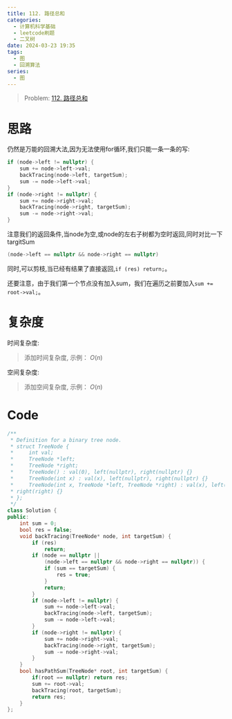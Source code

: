 ```yaml
---
title: 112. 路径总和
categories:
  - 计算机科学基础
  - leetcode刷题
  - 二叉树
date: 2024-03-23 19:35
tags:
  - 图
  - 回溯算法
series:
  - 图
---
```


> Problem: [112. 路径总和](https://leetcode.cn/problems/path-sum/description/)

# 思路

仍然是万能的回溯大法,因为无法使用for循环,我们只能一条一条的写:

```C++
if (node->left != nullptr) {
    sum += node->left->val;
    backTracing(node->left, targetSum);
    sum -= node->left->val;
}
if (node->right != nullptr) {
    sum += node->right->val;
    backTracing(node->right, targetSum);
    sum -= node->right->val;
}
```

注意我们的返回条件,当node为空,或node的左右子树都为空时返回,同时对比一下targitSum

```C++
(node->left == nullptr && node->right == nullptr)
```

同时,可以剪枝,当已经有结果了直接返回,`if (res) return;`。

还要注意，由于我们第一个节点没有加入sum，我们在遍历之前要加入`sum += root->val;`。


# 复杂度

时间复杂度:
> 添加时间复杂度, 示例： $O(n)$

空间复杂度:
> 添加空间复杂度, 示例： $O(n)$



# Code
```C++ []
/**
 * Definition for a binary tree node.
 * struct TreeNode {
 *     int val;
 *     TreeNode *left;
 *     TreeNode *right;
 *     TreeNode() : val(0), left(nullptr), right(nullptr) {}
 *     TreeNode(int x) : val(x), left(nullptr), right(nullptr) {}
 *     TreeNode(int x, TreeNode *left, TreeNode *right) : val(x), left(left),
 * right(right) {}
 * };
 */
class Solution {
public:
    int sum = 0;
    bool res = false;
    void backTracing(TreeNode* node, int targetSum) {
        if (res)
            return;
        if (node == nullptr ||
            (node->left == nullptr && node->right == nullptr)) {
            if (sum == targetSum) {
                res = true;
            }
            return;
        }
        if (node->left != nullptr) {
            sum += node->left->val;
            backTracing(node->left, targetSum);
            sum -= node->left->val;
        }
        if (node->right != nullptr) {
            sum += node->right->val;
            backTracing(node->right, targetSum);
            sum -= node->right->val;
        }
    }
    bool hasPathSum(TreeNode* root, int targetSum) {
        if(root == nullptr) return res;
        sum += root->val;
        backTracing(root, targetSum);
        return res;
    }
};
```
  
